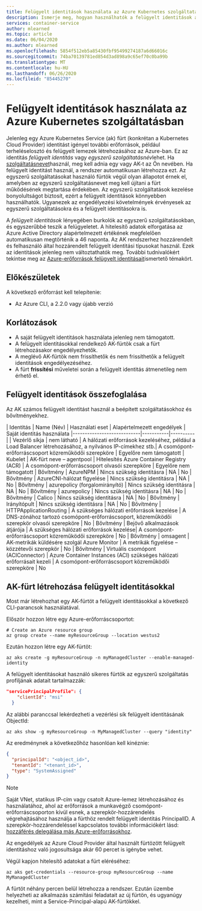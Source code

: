 ```yaml
---
title: Felügyelt identitások használata az Azure Kubernetes szolgáltatásban
description: Ismerje meg, hogyan használhatók a felügyelt identitások az Azure Kubernetes szolgáltatásban (ak)
services: container-service
author: mlearned
ms.topic: article
ms.date: 06/04/2020
ms.author: mlearned
ms.openlocfilehash: 5854f512eb5a85430fbf95499274187a6d66016c
ms.sourcegitcommit: 74ba70139781ed854d3ad898a9c65ef70c0ba99b
ms.translationtype: MT
ms.contentlocale: hu-HU
ms.lasthandoff: 06/26/2020
ms.locfileid: "85445270"
---
```

# <a name="use-managed-identities-in-azure-kubernetes-service"></a>Felügyelt identitások használata az Azure Kubernetes szolgáltatásban

Jelenleg egy Azure Kubernetes Service (ak) fürt (konkrétan a Kubernetes Cloud Provider) identitást igényel további erőforrások, például terheléselosztó és felügyelt lemezek létrehozásához az Azure-ban. Ez az identitás *felügyelt identitás* vagy *egyszerű szolgáltatásnév*lehet. Ha [szolgáltatásnevet](kubernetes-service-principal.md)használ, meg kell adnia egy vagy AK-t az Ön nevében. Ha felügyelt identitást használ, a rendszer automatikusan létrehozza ezt. Az egyszerű szolgáltatásokat használó fürtök végül olyan állapotot érnek el, amelyben az egyszerű szolgáltatásnevet meg kell újítani a fürt működésének megtartása érdekében. Az egyszerű szolgáltatások kezelése bonyolultságot biztosít, ezért a felügyelt identitások könnyebben használhatók. Ugyanezek az engedélyezési követelmények érvényesek az egyszerű szolgáltatásokra és a felügyelt identitásokra is.

A *felügyelt identitások* lényegében burkolók az egyszerű szolgáltatásokban, és egyszerűbbé teszik a felügyeletet. A hitelesítő adatok elforgatása az Azure Active Directory alapértelmezett értékének megfelelően automatikusan megtörténik a 46 naponta. Az AK rendszerhez hozzárendelt és felhasználó által hozzárendelt felügyelt identitási típusokat használ. Ezek az identitások jelenleg nem változtathatók meg. További tudnivalókért tekintse meg az [Azure-erőforrások felügyelt identitásait](https://docs.microsoft.com/azure/active-directory/managed-identities-azure-resources/overview)ismertető témakört.

## <a name="before-you-begin"></a>Előkészületek

A következő erőforrást kell telepítenie:

- Az Azure CLI, a 2.2.0 vagy újabb verzió

## <a name="limitations"></a>Korlátozások

* A saját felügyelt identitások használata jelenleg nem támogatott.
* A felügyelt identitásokkal rendelkező AK-fürtök csak a fürt létrehozásakor engedélyezhetők.
* A meglévő AK-fürtök nem frissíthetők és nem frissíthetők a felügyelt identitások engedélyezéséhez.
* A fürt **frissítési** műveletei során a felügyelt identitás átmenetileg nem érhető el.

## <a name="summary-of-managed-identities"></a>Felügyelt identitások összefoglalása

Az AK számos felügyelt identitást használ a beépített szolgáltatásokhoz és bővítményekhez.

| Identitás                       | Name (Név)    | Használati eset | Alapértelmezett engedélyek | Saját identitás használata
|----------------------------|-----------|----------|
| Vezérlő síkja | nem látható | A hálózati erőforrások kezeléséhez, például a Load Balancer létrehozásához, a nyilvános IP-címekhez stb.| A csomópont-erőforráscsoport közreműködői szerepköre | Egyelőre nem támogatott
| Kubelet | AK-fürt neve – agentpool | Hitelesítés Azure Container Registry (ACR) | A csomópont-erőforráscsoport olvasói szerepköre | Egyelőre nem támogatott
| Bővítmény | AzureNPM | Nincs szükség identitásra | NA | No
| Bővítmény | AzureCNI-hálózat figyelése | Nincs szükség identitásra | NA | No
| Bővítmény | azurepolicy (forgalomirányító) | Nincs szükség identitásra | NA | No
| Bővítmény | azurepolicy | Nincs szükség identitásra | NA | No
| Bővítmény | Calico | Nincs szükség identitásra | NA | No
| Bővítmény | Irányítópult | Nincs szükség identitásra | NA | No
| Bővítmény | HTTPApplicationRouting | A szükséges hálózati erőforrások kezelése | A DNS-zónához tartozó csomópont-erőforráscsoport, közreműködői szerepkör olvasói szerepköre | No
| Bővítmény | Bejövő alkalmazások átjárója | A szükséges hálózati erőforrások kezelése| A csomópont-erőforráscsoport közreműködői szerepköre | No
| Bővítmény | omsagent | AK-metrikák küldésére szolgál Azure Monitor | A metrikák figyelése – közzétevői szerepkör | No
| Bővítmény | Virtuális csomópont (ACIConnector) | Azure Container Instances (ACI) szükséges hálózati erőforrásait kezeli | A csomópont-erőforráscsoport közreműködői szerepköre | No


## <a name="create-an-aks-cluster-with-managed-identities"></a>AK-fürt létrehozása felügyelt identitásokkal

Most már létrehozhat egy AK-fürtöt a felügyelt identitásokkal a következő CLI-parancsok használatával.

Először hozzon létre egy Azure-erőforráscsoportot:

```azurecli-interactive
# Create an Azure resource group
az group create --name myResourceGroup --location westus2
```

Ezután hozzon létre egy AK-fürtöt:

```azurecli-interactive
az aks create -g myResourceGroup -n myManagedCluster --enable-managed-identity
```

A felügyelt identitásokat használó sikeres fürtök az egyszerű szolgáltatás profiljának adatait tartalmazzák:

```json
"servicePrincipalProfile": {
    "clientId": "msi"
  }
```

Az alábbi paranccsal lekérdezheti a vezérlési sík felügyelt identitásának ObjectId:

```azurecli-interactive
az aks show -g myResourceGroup -n MyManagedCluster --query "identity"
```

Az eredménynek a következőhöz hasonlóan kell kinéznie:

```json
{
  "principalId": "<object_id>",   
  "tenantId": "<tenant_id>",      
  "type": "SystemAssigned"                                 
}
```

> [!NOTE]
> Saját VNet, statikus IP-cím vagy csatolt Azure-lemez létrehozásához és használatához, ahol az erőforrások a munkavégző csomópont-erőforráscsoporton kívül esnek, a szerepkör-hozzárendelés végrehajtásához használja a fürthöz rendelt felügyelt identitás PrincipalID. A szerepkör-hozzárendeléssel kapcsolatos további információkért lásd: [hozzáférés delegálása más Azure-erőforrásokhoz](kubernetes-service-principal.md#delegate-access-to-other-azure-resources).
>
> Az engedélyek az Azure Cloud Provider által használt fürtözött felügyelt identitáshoz való jogosultsága akár 60 percet is igénybe vehet.

Végül kapjon hitelesítő adatokat a fürt eléréséhez:

```azurecli-interactive
az aks get-credentials --resource-group myResourceGroup --name MyManagedCluster
```

A fürtöt néhány percen belül létrehozza a rendszer. Ezután üzembe helyezheti az alkalmazás számítási feladatait az új fürtön, és ugyanúgy kezelheti, mint a Service-Principal-alapú AK-fürtökkel.
